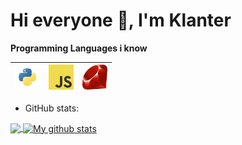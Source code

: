 # Hi everyone :wave:, I'm Klanter


**Programming Languages i know**

<img title="Python" alt="Python" width="40px" src="https://raw.githubusercontent.com/github/explore/master/topics/python/python.png" />|<img alt="JS" title="JavaScript" width="40px" src="https://raw.githubusercontent.com/github/explore/master/topics/javascript/javascript.png">|<img title="ruby" alt="ruby" width="40px" src="https://raw.githubusercontent.com/github/explore/master/topics/ruby/ruby.png">
|--|--|--|

* GitHub stats:  
<a href="https://github.com/KlanterV/Klanter">
  <!-- Change the `github-readme-stats.anuraghazra1.vercel.app` to `github-readme-stats.vercel.app`  -->
  <img align="center" src="https://github-readme-stats.vercel.app/api/top-langs/?username=KlanterV&langs_count=8" />
</a>
<a href="https://github.com/anuraghazra/github-readme-stats">
  <img align="center" src="https://github-readme-stats.anuraghazra1.vercel.app/api?username=KlanterV&show_icons=true&line_height=27&include_all_commits=true" alt="My github stats" />
</a>  





